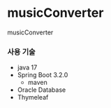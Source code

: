 # musicConverter
musicConverter

### 사용 기술
* java 17
* Spring Boot 3.2.0
  - maven
* Oracle Database
* Thymeleaf
